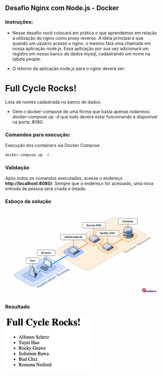 ## Desafio Nginx com Node.js - Docker

### Instruções:

- Nesse desafio você colocará em prática o que aprendemos em relação a utilização do nginx como proxy reverso. A idéia principal é que quando um usuário acesse o nginx, o mesmo fará uma chamada em nossa aplicação node.js. Essa aplicação por sua vez adicionará um registro em nosso banco de dados mysql, cadastrando um nome na tabela people.

- O retorno da aplicação node.js para o nginx deverá ser:
<h1>Full Cycle Rocks!</h1>
Lista de nomes cadastrada no banco de dados.

- Gere o docker-compose de uma forma que basta apenas rodarmos: docker-compose up -d que tudo deverá estar funcionando e disponível na porta: 8080.

### Comandos para execução:

Execução dos containers via Docker Compose
```sh
docker-compose up -d
```

### Validação

Após todos os comandos executados, acesse o endereço **http://localhost:8080/**. Sempre que o endereço for acessado, uma nova entrada de pessoa será criada e listada.

### Esboço da solução

![Esboço](/.github/esboco.png)

### Resultado

![Esboço](/.github/resultado_list.png)
